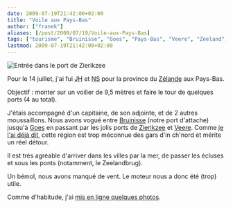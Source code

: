 ```yaml
---
date: 2009-07-19T21:42:00+02:00
title: "Voile aux Pays-Bas"
author: ["franek"]
aliases: [/post/2009/07/19/Voile-aux-Pays-Bas]
tags: ["tourisme", "Bruinisse", "Goes", "Pays-Bas", "Veere", "Zeeland", "Zierikzee"]
lastmod: 2009-07-19T21:42:00+02:00
---
```

![Entrée dans le port de Zierikzee](https://franek.chicour.net/public/billets/.P1000662_m.jpg "Entrée dans le port de Zierikzee, juil. 2009")

Pour le 14 juillet, j'ai fui <acronym title="Johny Halliday">JH</acronym> et <acronym title="Nicolas Sarkozy">NS</acronym> pour la province du [Zélande](http://fr.wikipedia.org/wiki/Zelande) aux Pays-Bas.

Objectif : monter sur un voilier de 9,5 mètres et faire le tour de quelques ports (4 au total).

J'étais accompagné d'un capitaine, de son adjointe, et de 2 autres moussaillons. Nous avons vogué entre [Bruinisse](http://fr.wikipedia.org/wiki/Bruinisse) (notre port d'attache) jusqu'à [Goes](http://fr.wikipedia.org/wiki/Goes) en passant par les jolis ports de [Zierikzee](http://fr.wikipedia.org/wiki/Zierikzee) et [Veere](http://fr.wikipedia.org/wiki/Veere_(ville)). Comme [je l'ai déjà dit](https://franek.chicour.net/post/2008/03/25/Escapade-aux-Pays-bas), cette région est trop méconnue des gars d'in ch'nord et mérite un réel détour.

Il est très agréable d'arriver dans les villes par la mer, de passer les écluses et sous les ponts (notamment, le Zeelandbrug).

Un bémol, nous avons manqué de vent. Le moteur nous a donc été (trop) utile.

Comme d'habitude, j'ai [mis en ligne quelques photos](https://franek.chicour.net/gallery/main.php/v/tourisme/).
